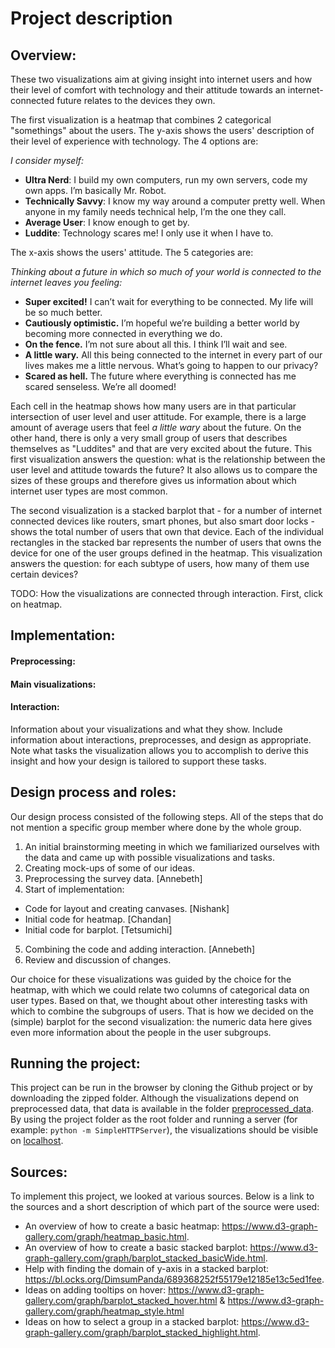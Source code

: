 # Project description

## Overview:
These two visualizations aim at giving insight into internet users and how their
level of comfort with technology and their attitude towards an internet-connected future
relates to the devices they own.

The first visualization is a heatmap that combines 2 categorical "somethings"
about the users. The y-axis shows the users' description of their level of experience
with technology. The 4 options are:  

*I consider myself:*
- **Ultra Nerd**: I build my own computers, run my own servers, code my own apps. I’m basically Mr. Robot.
- **Technically Savvy**: I know my way around a computer pretty well. When anyone in my family needs technical help, I’m the one they call.
- **Average User**: I know enough to get by.
- **Luddite**: Technology scares me! I only use it when I have to.

The x-axis shows the users' attitude. The 5 categories are:  

*Thinking about a future in which so much of your world is connected to the internet leaves you feeling:*
- **Super excited!** I can’t wait for everything to be connected. My life will be so much better.
- **Cautiously optimistic.** I’m hopeful we’re building a better world by becoming more connected in everything we do.
- **On the fence.** I’m not sure about all this. I think I’ll wait and see.
- **A little wary.** All this being connected to the internet in every part of our lives makes me a little nervous. What’s going to happen to our privacy?
- **Scared as hell.** The future where everything is connected has me scared senseless. We’re all doomed!

Each cell in the heatmap shows how many users are in that particular intersection of user level and
user attitude. For example, there is a large amount of average users that feel *a little wary* about the future. On the other hand, there is only a very small group of users that describes themselves as "Luddites" and that are very excited about the future. This first visualization answers the question: what is the relationship between the user level and
attitude towards the future? It also allows us to compare the sizes of these groups and therefore gives us information
about which internet user types are most common.

The second visualization is a stacked barplot that - for a number of internet connected devices like routers, smart phones, but also smart door locks - shows the total number of users that own that device. Each of the individual rectangles in the stacked bar represents the number of users that owns the device for one of the user groups defined in the heatmap. This visualization answers the question: for each subtype of users, how many of them use certain devices?

TODO: How the visualizations are connected through interaction.
First, click on heatmap.

## Implementation:
#### Preprocessing:
#### Main visualizations:
#### Interaction:
Information about your visualizations and what they show. Include information about interactions, preprocesses, and design as appropriate. Note what tasks the visualization allows you to accomplish to derive this insight and how your design is tailored to support these tasks.

## Design process and roles:
Our design process consisted of the following steps. All of the steps that do not mention a specific group member where done by the whole group.

1. An initial brainstorming meeting in which we familiarized ourselves with the data and came up with possible visualizations and tasks.
2. Creating mock-ups of some of our ideas.
3. Preprocessing the survey data. [Annebeth]
4. Start of implementation:  
  - Code for layout and creating canvases. [Nishank]
  - Initial code for heatmap. [Chandan]
  - Initial code for barplot. [Tetsumichi]
5. Combining the code and adding interaction. [Annebeth]
6. Review and discussion of changes.

Our choice for these visualizations was guided by the choice for the heatmap, with which we could relate two columns of categorical data on user types. Based on that, we thought about other interesting tasks with which to combine the subgroups of users. That is how we decided on the (simple) barplot for the second visualization: the numeric data here gives even more information about the people in the user subgroups.

## Running the project:
This project can be run in the browser by cloning the Github project or by downloading the zipped folder. Although the visualizations depend on preprocessed data, that data is available in the folder [preprocessed_data](https://github.com/INFO-4602-5602/project-1-mozilla-5602_project1_annebeth_-chandan_telly/tree/master/preprocessed_data). By using the project folder as the root folder and running a server (for example: `python -m SimpleHTTPServer`), the visualizations should be visible on [localhost](http://localhost:8000/).

## Sources:
To implement this project, we looked at various sources. Below is a link to the sources and a short description of which part of the source were used:

- An overview of how to create a basic heatmap: https://www.d3-graph-gallery.com/graph/heatmap_basic.html.
- An overview of how to create a basic stacked barplot: https://www.d3-graph-gallery.com/graph/barplot_stacked_basicWide.html.
- Help with finding the domain of y-axis in a stacked barplot: https://bl.ocks.org/DimsumPanda/689368252f55179e12185e13c5ed1fee.
- Ideas on adding tooltips on hover: https://www.d3-graph-gallery.com/graph/barplot_stacked_hover.html &
https://www.d3-graph-gallery.com/graph/heatmap_style.html
- Ideas on how to select a group in a stacked barplot: https://www.d3-graph-gallery.com/graph/barplot_stacked_highlight.html.

